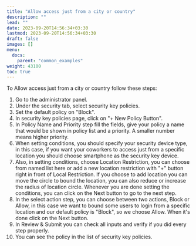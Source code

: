 ```yaml
---
title: "Allow access just from a city or country"
description: ""
lead: ""
date: 2023-09-20T14:56:34+03:30
lastmod: 2023-09-20T14:56:34+03:30
draft: false
images: []
menu:
  docs:
    parent: "common_examples"
weight: 43100
toc: true
---
```


To Allow access just from a city or country follow these steps:

1. Go to the administrator panel.
2. Under the security tab, select security key policies.
3. Set the default policy on "Block".
4. In security key policies page, click on "+ New Policy Button".
5. In Policy Name and Priority step fill the fields, give your policy a name that would be shown in policy list and a priority. A smaller number means higher priority.
6. When setting conditions, you should specify your security device type, in this case, if you want your coworkers to access just from a specific location you should choose smartphone as the security key device.
7. Also, in setting conditions, choose Location Restriction, you can choose from named list here or add a new location restriction with "+" button right in front of Local Restriction. If you choose to add location you can move the circle to bound the location, you can also reduce or increase the radius of location circle. Whenever you are done setting the conditions, you can click on the Next button to go to the next step.
8. In the select action step, you can choose between two actions, Block or Allow, in this case we want to bound some users to login from a specific location and our default policy is "Block", so we choose Allow. When it's done click on the Next button.
9. In Review & Submit you can check all inputs and verify if you did every step properly.
10. You can see the policy in the list of security key policies.

